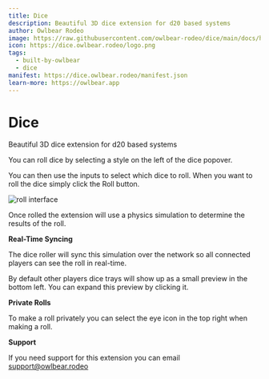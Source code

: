 ```yaml
---
title: Dice
description: Beautiful 3D dice extension for d20 based systems
author: Owlbear Rodeo
image: https://raw.githubusercontent.com/owlbear-rodeo/dice/main/docs/header.jpg
icon: https://dice.owlbear.rodeo/logo.png
tags:
  - built-by-owlbear
  - dice
manifest: https://dice.owlbear.rodeo/manifest.json
learn-more: https://owlbear.app
---
```


# Dice

Beautiful 3D dice extension for d20 based systems

You can roll dice by selecting a style on the left of the dice popover.

You can then use the inputs to select which dice to roll. When you want to roll the dice simply click the Roll button.

![roll interface](https://raw.githubusercontent.com/owlbear-rodeo/dice/main/docs/roll.jpg)

Once rolled the extension will use a physics simulation to determine the results of the roll.

**Real-Time Syncing**

The dice roller will sync this simulation over the network so all connected players can see the roll in real-time.

By default other players dice trays will show up as a small preview in the bottom left. You can expand this preview by clicking it.

**Private Rolls**

To make a roll privately you can select the eye icon in the top right when making a roll.

**Support**

If you need support for this extension you can email <support@owlbear.rodeo>
